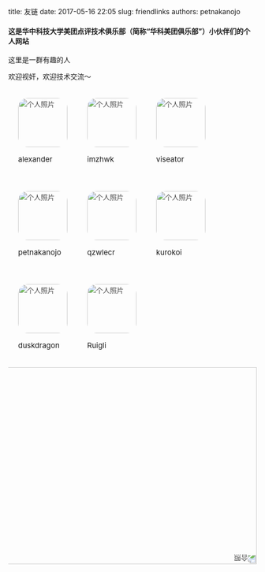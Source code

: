 title: 友链
date: 2017-05-16 22:05
slug: friendlinks
authors: petnakanojo


#### 这是**华中科技大学**美团点评技术俱乐部（简称“华科美团俱乐部”）小伙伴们的个人网站

这里是一群有趣的人

欢迎视奸，欢迎技术交流～




<style>
img {
opacity:0.8;
transition: all ease 0.5s;
}
img:hover {
opacity:1.0;

}
div.perpic:hover {
cursor:pointer;
}
div.perpic:hover p{
color:green;
}
div.perpic p {
font-size: 15px;
}
div.perpic {
padding:20px;
}

</style>
<body>
<div class="personbar" style="display: flex;flex-wrap: wrap;justify-content: flex-start;">
<div class="perpic">
<a href="http://www.alexandertang.cn" style="display: inline;"><img src="/images/avatar/alexanderinhustpic.jpg" style="width: 100px;height: 100px;border-radius: 20px;"alt="个人照片"></a><p>alexander<p>
</div>
<div class="perpic">
<a href="http://www.imzhwk.com" style="display: inline;"><img src="/images/avatar/imzhwkpic.jpg" style="width: 100px;height: 100px;border-radius: 20px;"alt="个人照片"></a><p>imzhwk<p>
</div>
<div class="perpic">
<a href="http://www.viseator.com" style="display: inline;"><img src="/images/avatar/viseatorpic.jpg" style="width: 100px;height: 100px;border-radius: 20px;"alt="个人照片"></a><p>viseator<p>
</div>
<div class="perpic">
<a href="http://www.petnakanojo.com" style="display: inline;"><img src="/images/avatar/petnakanojopic.jpg" style="width: 100px;height: 100px;border-radius: 20px;"alt="个人照片"></a><p>petnakanojo<p>
</div>
<div class="perpic">
<a href="http://qzwlecr.github.io" style="display: inline;"><img src="/images/avatar/qzwlecrpic.jpg" style="width: 100px;height: 100px;border-radius: 20px;"alt="个人照片"></a><p>qzwlecr<p>
</div>
<div class="perpic">
<a href="http://www.kurokoi.moe" style="display: inline;"><img src="/images/avatar/korokoipic.jpg" style="width: 100px;height: 100px;border-radius: 20px;"alt="个人照片"></a><p>kurokoi<p>
</div>
<div class="perpic">
<a href="http://blog.duskdragon.com" style="display: inline;"><img src="/images/avatar/duskdragonpic.jpg" style="width: 100px;height: 100px;border-radius: 20px;"alt="个人照片"></a><p>duskdragon<p>
</div>
<div class="perpic">
<a href="http://lrghust.cn" style="display: inline;"><img src="/images/avatar/Ruiglipic.jpg" style="width: 100px;height: 100px;border-radius: 20px;"alt="个人照片"></a><p>Ruigli<p>
</div>
</div>

<div style="margin:0 auto;">
<img src="http://ojvrmnpos.bkt.clouddn.com/groupimg.jpg" style="width:520px;height:400px;transform:rotate(180deg);" alt="合照">
</div>
